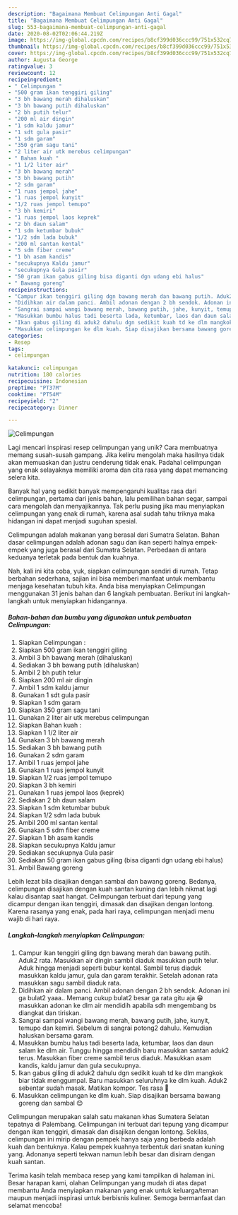 ```yaml
---
description: "Bagaimana Membuat Celimpungan Anti Gagal"
title: "Bagaimana Membuat Celimpungan Anti Gagal"
slug: 553-bagaimana-membuat-celimpungan-anti-gagal
date: 2020-08-02T02:06:44.219Z
image: https://img-global.cpcdn.com/recipes/b8cf399d036ccc99/751x532cq70/celimpungan-foto-resep-utama.jpg
thumbnail: https://img-global.cpcdn.com/recipes/b8cf399d036ccc99/751x532cq70/celimpungan-foto-resep-utama.jpg
cover: https://img-global.cpcdn.com/recipes/b8cf399d036ccc99/751x532cq70/celimpungan-foto-resep-utama.jpg
author: Augusta George
ratingvalue: 3
reviewcount: 12
recipeingredient:
- " Celimpungan "
- "500 gram ikan tenggiri giling"
- "3 bh bawang merah dihaluskan"
- "3 bh bawang putih dihaluskan"
- "2 bh putih telur"
- "200 ml air dingin"
- "1 sdm kaldu jamur"
- "1 sdt gula pasir"
- "1 sdm garam"
- "350 gram sagu tani"
- "2 liter air utk merebus celimpungan"
- " Bahan kuah "
- "1 1/2 liter air"
- "3 bh bawang merah"
- "3 bh bawang putih"
- "2 sdm garam"
- "1 ruas jempol jahe"
- "1 ruas jempol kunyit"
- "1/2 ruas jempol temupo"
- "3 bh kemiri"
- "1 ruas jempol laos keprek"
- "2 bh daun salam"
- "1 sdm ketumbar bubuk"
- "1/2 sdm lada bubuk"
- "200 ml santan kental"
- "5 sdm fiber creme"
- "1 bh asam kandis"
- "secukupnya Kaldu jamur"
- "secukupnya Gula pasir"
- "50 gram ikan gabus giling bisa diganti dgn udang ebi halus"
- " Bawang goreng"
recipeinstructions:
- "Campur ikan tenggiri giling dgn bawang merah dan bawang putih. Aduk2 rata. Masukkan air dingin sambil diaduk masukkan putih telur. Aduk hingga menjadi seperti bubur kental. Sambil terus diaduk masukkan kaldu jamur, gula dan garam terakhir. Setelah adonan rata masukkan sagu sambil diaduk rata."
- "Didihkan air dalam panci. Ambil adonan dengan 2 bh sendok. Adonan ini ga bulat2 yaaa.. Memang cukup bulat2 besar ga rata gitu aja 😁 masukkan adonan ke dlm air mendidih apabila sdh mengembang bs diangkat dan tiriskan."
- "Sangrai sampai wangi bawang merah, bawang putih, jahe, kunyit, temupo dan kemiri. Sebelum di sangrai potong2 dahulu. Kemudian haluskan bersama garam."
- "Masukkan bumbu halus tadi beserta lada, ketumbar, laos dan daun salam ke dlm air. Tunggu hingga mendidih baru masukkan santan aduk2 terus. Masukkan fiber creme sambil terus diaduk. Masukkan asam kandis, kaldu jamur dan gula secukupnya."
- "Ikan gabus giling di aduk2 dahulu dgn sedikit kuah td ke dlm mangkok biar tidak menggumpal. Baru masukkan seluruhnya ke dlm kuah. Aduk2 sebentar sudah masak. Matikan kompor. Tes rasa 🙏"
- "Masukkan celimpungan ke dlm kuah. Siap disajikan bersama bawang goreng dan sambal 😊"
categories:
- Resep
tags:
- celimpungan

katakunci: celimpungan 
nutrition: 180 calories
recipecuisine: Indonesian
preptime: "PT37M"
cooktime: "PT54M"
recipeyield: "2"
recipecategory: Dinner

---
```



![Celimpungan](https://img-global.cpcdn.com/recipes/b8cf399d036ccc99/751x532cq70/celimpungan-foto-resep-utama.jpg)

Lagi mencari inspirasi resep celimpungan yang unik? Cara membuatnya memang susah-susah gampang. Jika keliru mengolah maka hasilnya tidak akan memuaskan dan justru cenderung tidak enak. Padahal celimpungan yang enak selayaknya memiliki aroma dan cita rasa yang dapat memancing selera kita.

Banyak hal yang sedikit banyak mempengaruhi kualitas rasa dari celimpungan, pertama dari jenis bahan, lalu pemilihan bahan segar, sampai cara mengolah dan menyajikannya. Tak perlu pusing jika mau menyiapkan celimpungan yang enak di rumah, karena asal sudah tahu triknya maka hidangan ini dapat menjadi suguhan spesial.

Celimpungan adalah makanan yang berasal dari Sumatra Selatan. Bahan dasar celimpungan adalah adonan sagu dan ikan seperti halnya empek-empek yang juga berasal dari Sumatra Selatan. Perbedaan di antara keduanya terletak pada bentuk dan kuahnya.


Nah, kali ini kita coba, yuk, siapkan celimpungan sendiri di rumah. Tetap berbahan sederhana, sajian ini bisa memberi manfaat untuk membantu menjaga kesehatan tubuh kita. Anda bisa menyiapkan Celimpungan menggunakan 31 jenis bahan dan 6 langkah pembuatan. Berikut ini langkah-langkah untuk menyiapkan hidangannya.

<!--inarticleads1-->

##### Bahan-bahan dan bumbu yang digunakan untuk pembuatan Celimpungan:

1. Siapkan  Celimpungan :
1. Siapkan 500 gram ikan tenggiri giling
1. Ambil 3 bh bawang merah (dihaluskan)
1. Sediakan 3 bh bawang putih (dihaluskan)
1. Ambil 2 bh putih telur
1. Siapkan 200 ml air dingin
1. Ambil 1 sdm kaldu jamur
1. Gunakan 1 sdt gula pasir
1. Siapkan 1 sdm garam
1. Siapkan 350 gram sagu tani
1. Gunakan 2 liter air utk merebus celimpungan
1. Siapkan  Bahan kuah :
1. Siapkan 1 1/2 liter air
1. Gunakan 3 bh bawang merah
1. Sediakan 3 bh bawang putih
1. Gunakan 2 sdm garam
1. Ambil 1 ruas jempol jahe
1. Gunakan 1 ruas jempol kunyit
1. Siapkan 1/2 ruas jempol temupo
1. Siapkan 3 bh kemiri
1. Gunakan 1 ruas jempol laos (keprek)
1. Sediakan 2 bh daun salam
1. Siapkan 1 sdm ketumbar bubuk
1. Siapkan 1/2 sdm lada bubuk
1. Ambil 200 ml santan kental
1. Gunakan 5 sdm fiber creme
1. Siapkan 1 bh asam kandis
1. Siapkan secukupnya Kaldu jamur
1. Sediakan secukupnya Gula pasir
1. Sediakan 50 gram ikan gabus giling (bisa diganti dgn udang ebi halus)
1. Ambil  Bawang goreng


Lebih lezat bila disajikan dengan sambal dan bawang goreng. Bedanya, celimpungan disajikan dengan kuah santan kuning dan lebih nikmat lagi kalau disantap saat hangat. Celimpungan terbuat dari tepung yang dicampur dengan ikan tenggiri, dimasak dan disajikan dengan lontong. Karena rasanya yang enak, pada hari raya, celimpungan menjadi menu wajib di hari raya. 

<!--inarticleads2-->

##### Langkah-langkah menyiapkan Celimpungan:

1. Campur ikan tenggiri giling dgn bawang merah dan bawang putih. Aduk2 rata. Masukkan air dingin sambil diaduk masukkan putih telur. Aduk hingga menjadi seperti bubur kental. Sambil terus diaduk masukkan kaldu jamur, gula dan garam terakhir. Setelah adonan rata masukkan sagu sambil diaduk rata.
1. Didihkan air dalam panci. Ambil adonan dengan 2 bh sendok. Adonan ini ga bulat2 yaaa.. Memang cukup bulat2 besar ga rata gitu aja 😁 masukkan adonan ke dlm air mendidih apabila sdh mengembang bs diangkat dan tiriskan.
1. Sangrai sampai wangi bawang merah, bawang putih, jahe, kunyit, temupo dan kemiri. Sebelum di sangrai potong2 dahulu. Kemudian haluskan bersama garam.
1. Masukkan bumbu halus tadi beserta lada, ketumbar, laos dan daun salam ke dlm air. Tunggu hingga mendidih baru masukkan santan aduk2 terus. Masukkan fiber creme sambil terus diaduk. Masukkan asam kandis, kaldu jamur dan gula secukupnya.
1. Ikan gabus giling di aduk2 dahulu dgn sedikit kuah td ke dlm mangkok biar tidak menggumpal. Baru masukkan seluruhnya ke dlm kuah. Aduk2 sebentar sudah masak. Matikan kompor. Tes rasa 🙏
1. Masukkan celimpungan ke dlm kuah. Siap disajikan bersama bawang goreng dan sambal 😊


Celimpungan merupakan salah satu makanan khas Sumatera Selatan tepatnya di Palembang. Celimpungan ini terbuat dari tepung yang dicampur dengan ikan tenggiri, dimasak dan disajikan dengan lontong. Sekilas, celimpungan ini mirip dengan pempek hanya saja yang berbeda adalah kuah dan bentuknya. Kalau pempek kuahnya terbentuk dari snatan kuning yang. Adonanya seperti tekwan namun lebih besar dan disiram dengan kuah santan. 

Terima kasih telah membaca resep yang kami tampilkan di halaman ini. Besar harapan kami, olahan Celimpungan yang mudah di atas dapat membantu Anda menyiapkan makanan yang enak untuk keluarga/teman maupun menjadi inspirasi untuk berbisnis kuliner. Semoga bermanfaat dan selamat mencoba!
